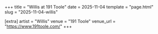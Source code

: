+++
title = "Willis at 191 Toole"
date = 2025-11-04
template = "page.html"
slug = "2025-11-04-willis"

[extra]
artist = "Willis"
venue = "191 Toole"
venue_url = "https://www.191toole.com/"
+++
